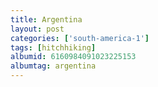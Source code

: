 ```yaml
---
title: Argentina
layout: post
categories: ['south-america-1']
tags: [hitchhiking]
albumid: 6160984091023225153
albumtag: argentina
---
```

